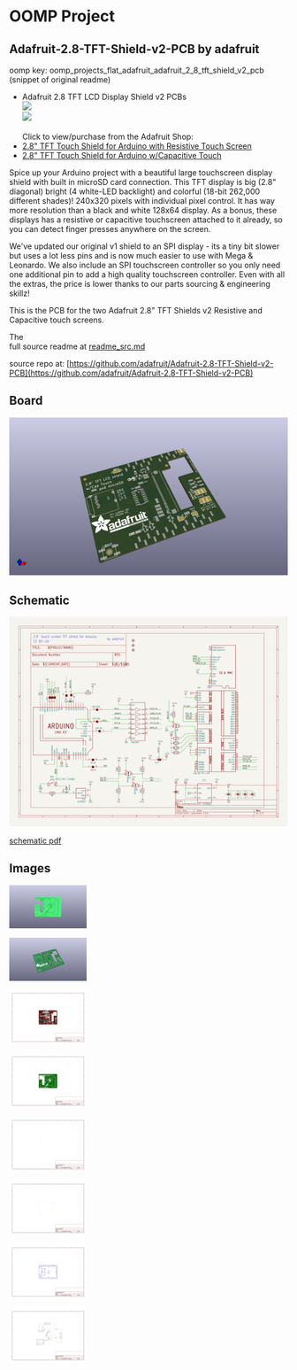 # OOMP Project  
## Adafruit-2.8-TFT-Shield-v2-PCB  by adafruit  
  
oomp key: oomp_projects_flat_adafruit_adafruit_2_8_tft_shield_v2_pcb  
(snippet of original readme)  
  
- Adafruit 2.8 TFT LCD Display Shield v2 PCBs  
<a href="http://www.adafruit.com/products/1651"><img src="assets/1651.jpg?raw=true" width="400px"></a>&nbsp;   
<a href="http://www.adafruit.com/products/1947"><img src="assets/1947.jpg?raw=true" width="400px"></a><br />  
Click to view/purchase from the Adafruit Shop:  
- [2.8" TFT Touch Shield for Arduino with Resistive Touch Screen](https://www.adafruit.com/product/1651)  
- [2.8" TFT Touch Shield for Arduino w/Capacitive Touch](https://www.adafruit.com/product/1947)  
  
Spice up your Arduino project with a beautiful large touchscreen display shield with built in microSD card connection. This TFT display is big (2.8" diagonal) bright (4 white-LED backlight) and colorful (18-bit 262,000 different shades)! 240x320 pixels with individual pixel control. It has way more resolution than a black and white 128x64 display. As a bonus, these displays has a resistive or capacitive touchscreen attached to it already, so you can detect finger presses anywhere on the screen.   
  
We've updated our original v1 shield to an SPI display - its a tiny bit slower but uses a lot less pins and is now much easier to use with Mega & Leonardo. We also include an SPI touchscreen controller so you only need one additional pin to add a high quality touchscreen controller. Even with all the extras, the price is lower thanks to our parts sourcing & engineering skillz!  
  
This is the PCB for the two Adafruit 2.8" TFT Shields v2 Resistive and Capacitive touch screens.   
  
The   
  full source readme at [readme_src.md](readme_src.md)  
  
source repo at: [https://github.com/adafruit/Adafruit-2.8-TFT-Shield-v2-PCB](https://github.com/adafruit/Adafruit-2.8-TFT-Shield-v2-PCB)  
## Board  
  
[![working_3d.png](working_3d_600.png)](working_3d.png)  
## Schematic  
  
[![working_schematic.png](working_schematic_600.png)](working_schematic.png)  
  
[schematic pdf](working_schematic.pdf)  
## Images  
  
[![working_3D_bottom.png](working_3D_bottom_140.png)](working_3D_bottom.png)  
  
[![working_3D_top.png](working_3D_top_140.png)](working_3D_top.png)  
  
[![working_assembly_page_01.png](working_assembly_page_01_140.png)](working_assembly_page_01.png)  
  
[![working_assembly_page_02.png](working_assembly_page_02_140.png)](working_assembly_page_02.png)  
  
[![working_assembly_page_03.png](working_assembly_page_03_140.png)](working_assembly_page_03.png)  
  
[![working_assembly_page_04.png](working_assembly_page_04_140.png)](working_assembly_page_04.png)  
  
[![working_assembly_page_05.png](working_assembly_page_05_140.png)](working_assembly_page_05.png)  
  
[![working_assembly_page_06.png](working_assembly_page_06_140.png)](working_assembly_page_06.png)  
